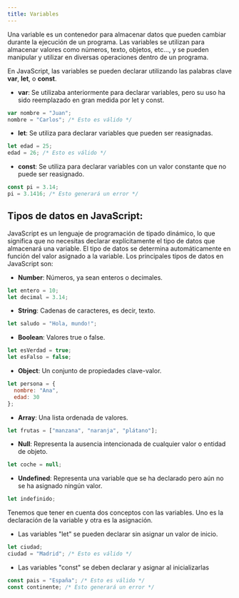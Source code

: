 ```yaml
---
title: Variables
---
```


Una variable es un contenedor para almacenar datos que pueden cambiar durante la ejecución de un programa. Las variables se utilizan para almacenar valores como números, texto, objetos, etc..., y se pueden manipular y utilizar en diversas operaciones dentro de un programa.

En JavaScript, las variables se pueden declarar utilizando las palabras clave **var**, **let**, o **const**.

* **var**: Se utilizaba anteriormente para declarar variables, pero su uso ha sido reemplazado en gran medida por let y const.

```javascript
var nombre = "Juan";
nombre = "Carlos"; /* Esto es válido */
```
* **let**: Se utiliza para declarar variables que pueden ser reasignadas.

```javascript
let edad = 25;
edad = 26; /* Esto es válido */
```
* **const**: Se utiliza para declarar variables con un valor constante que no puede ser reasignado.

```javascript
const pi = 3.14;
pi = 3.1416; /* Esto generará un error */
```


## Tipos de datos en JavaScript:

JavaScript es un lenguaje de programación de tipado dinámico, lo que significa que no necesitas declarar explícitamente el tipo de datos que almacenará una variable. El tipo de datos se determina automáticamente en función del valor asignado a la variable. Los principales tipos de datos en JavaScript son:

* **Number**: Números, ya sean enteros o decimales.

```javascript
let entero = 10;
let decimal = 3.14;
```
* **String**: Cadenas de caracteres, es decir, texto.

```javascript
let saludo = "Hola, mundo!";
```
* **Boolean**: Valores true o false.

```javascript
let esVerdad = true;
let esFalso = false;
```
* **Object**: Un conjunto de propiedades clave-valor.

```javascript
let persona = {
  nombre: "Ana",
  edad: 30
};
```
* **Array**: Una lista ordenada de valores.

```javascript
let frutas = ["manzana", "naranja", "plátano"];
```
* **Null**: Representa la ausencia intencionada de cualquier valor o entidad de objeto.

```javascript
let coche = null;
```
* **Undefined**: Representa una variable que se ha declarado pero aún no se ha asignado ningún valor.

```javascript
let indefinido;
```

Tenemos que tener en cuenta dos conceptos con las variables. Uno es la declaración de la variable y otra es la asignación.

* Las variables "let" se pueden declarar sin asignar un valor de inicio. 

```javascript
let ciudad;
ciudad = "Madrid"; /* Esto es válido */
```
* Las variables "const" se deben declarar y asignar al inicializarlas

```javascript
const pais = "España"; /* Esto es válido */
const continente; /* Esto generará un error */
```

